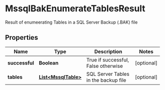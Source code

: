 

# MssqlBakEnumerateTablesResult

Result of enumeerating Tables in a SQL Server Backup (.BAK) file
## Properties

Name | Type | Description | Notes
------------ | ------------- | ------------- | -------------
**successful** | **Boolean** | True if successful, False otherwise |  [optional]
**tables** | [**List&lt;MssqlTable&gt;**](MssqlTable.md) | SQL Server Tables in the backup file |  [optional]



